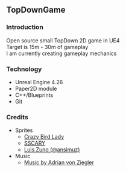 ## TopDownGame
### Introduction
Open source small TopDown 2D game in UE4  
Target is 15m - 30m of gameplay  
I am currently creating gameplay mechanics  

### Technology
+ Unreal Engine 4.26
+ Paper2D module
+ C++/Blueprints
+ Git

### Credits
+ Sprites
  + [Crazy Bird Lady](https://crazybirdladygames.itch.io/)
  + [SSCARY](https://www.gamedevmarket.net/member/justtodraw/)
  + [Luis Zuno (@ansimuz)](http://ansimuz.com/site/)
+ Music
  + [Music by Adrian von Ziegler](https://www.youtube.com/channel/UCSeJA6az0GrNM4_-pl3HQSQ)